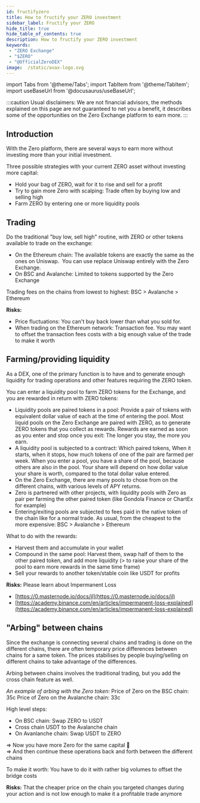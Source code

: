 ```yaml
---
id: fructifyzero
title: How to fructify your ZERO investment
sidebar_label: Fructify your ZERO
hide_title: true
hide_table_of_contents: true
description: How to fructify your ZERO investment
keywords:
 - "ZERO Exchange"
 - "$ZERO"
 - "@OfficialZeroDEX"
image:  /static/avax-logo.svg
---
```


import Tabs from '@theme/Tabs';
import TabItem from '@theme/TabItem';
import useBaseUrl from '@docusaurus/useBaseUrl';

:::caution
Usual disclaimers: We are not financial advisors, the methods explained on this page are not guaranteed to net you a benefit, it describes some of the opportunities on the Zero Exchange platform to earn more.
:::

## Introduction

With the Zero platform, there are several ways to earn more without investing more than your initial investment.

Three possible strategies with your current ZERO asset without investing more capital:
* Hold your bag of ZERO, wait for it to rise and sell for a profit  
* Try to gain more Zero with scalping: Trade often by buying low and selling high
* Farm ZERO by entering one or more liquidity pools


## Trading

Do the traditional "buy low, sell high" routine, with ZERO or other tokens available to trade on the exchange:
* On the Ethereum chain: The available tokens are exactly the same as the ones on Uniswap.  You can use replace Uniswap entirely with the Zero Exchange.
* On BSC and Avalanche: Limited to tokens supported by the Zero Exchange

Trading fees on the chains from lowest to highest: BSC > Avalanche > Ethereum

**Risks:**
* Price fluctuations: You can't buy back lower than what you sold for.
* When trading on the Ethereum network: Transaction fee.  You may want to offset the transaction fees costs with a big enough value of the trade to make it worth


## Farming/providing liquidity

As a DEX, one of the primary function is to have and to generate enough liquidity for trading operations and other features requiring the ZERO token.

You can enter a liquidity pool to farm ZERO tokens for the Exchange, and you are rewarded in return with ZERO tokens:
* Liquidity pools are paired tokens in a pool: Provide a pair of tokens with equivalent dollar value of each at the time of entering the pool.  Most liquid pools on the Zero Exchange are paired with ZERO, as to generate ZERO tokens that you collect as rewards. Rewards are earned as soon as you enter and stop once you exit: The longer you stay, the more you earn.
* A liquidity pool is subjected to a contract: Which paired tokens, When it starts, when it stops, how much tokens of one of the pair are farmed per week.  When you enter a pool, you have a share of the pool, because others are also in the pool.  Your share will depend on how dollar value your share is worth, compared to the total dollar value entered.
* On the Zero Exchange, there are many pools to chose from on the different chains, with various levels of APY returns.
* Zero is partnered with other projects, with liquidity pools with Zero as pair per farming the other paired token (like Gondola Finance or ChartEx for example)
* Entering/exiting pools are subjected to fees paid in the native token of the chain like for a normal trade. As usual, from the cheapest to the more expensive: BSC > Avalanche > Ethereum


What to do with the rewards:
* Harvest them and accumulate in your wallet
* Compound in the same pool: Harvest them, swap half of them to the other paired token, and add more liquidity (> to raise your share of the pool to earn more rewards in the same time frame)
* Sell your rewards to another token/stable coin like USDT for profits


**Risks:** Please learn about Impermanent Loss
* [https://0.masternode.io/docs/il](https://0.masternode.io/docs/il)
* [https://academy.binance.com/en/articles/impermanent-loss-explained](https://academy.binance.com/en/articles/impermanent-loss-explained)



## "Arbing" between chains

Since the exchange is connecting several chains and trading is done on the different chains, there are often temporary price differences between chains for a same token.  The prices stabilises by people buying/selling on different chains to take advantage of the differences.

Arbing between chains involves the traditional trading, but you add the cross chain feature as well.

_An example of arbing with the Zero token:_
Price of Zero on the BSC chain: 35c
Price of Zero on the Avalanche chain: 33c

High level steps:
* On BSC chain: Swap ZERO to USDT
* Cross chain USDT to the Avalanche chain
* On Avanlanche chain: Swap USDT to ZERO  

=> Now you have more Zero for the same capital 🙂  
=> And then continue these operations back and forth between the different chains

To make it worth: You have to do it with rather big volumes to offset the bridge costs

**Risks:** That the cheaper price on the chain you targeted changes during your action and is not low enough to make it a profitable trade anymore
